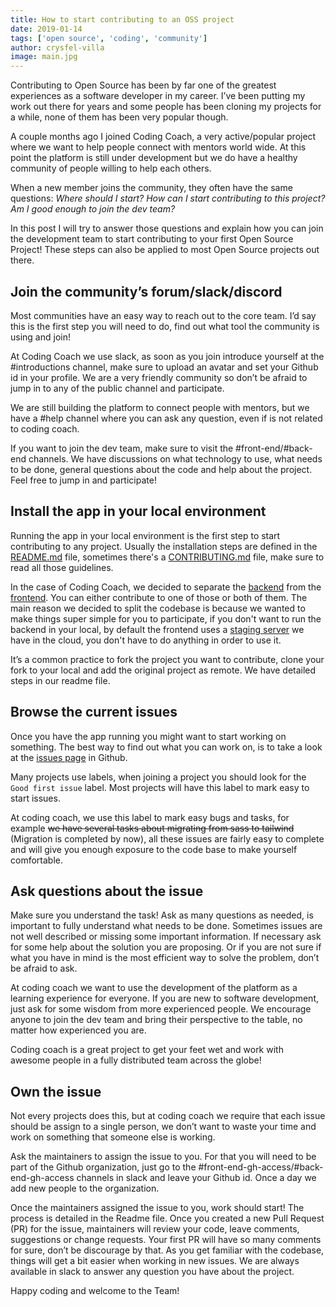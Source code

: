 ```yaml
---
title: How to start contributing to an OSS project
date: 2019-01-14
tags: ['open source', 'coding', 'community']
author: crysfel-villa
image: main.jpg
---
```

Contributing to Open Source has been by far one of the greatest experiences as a software developer in my career. I’ve been putting my work out there for years and some people has been cloning my projects for a while, none of them has been very popular though.

A couple months ago I joined Coding Coach, a very active/popular project where we want to help people connect with mentors world wide. At this point the platform is still under development but we do have a healthy community of people willing to help each others.

When a new member joins the community, they often have the same questions: *Where should I start? How can I start contributing to this project? Am I good enough to join the dev team?*

In this post I will try to answer those questions and explain how you can join the development team to start contributing to your first Open Source Project! These steps can also be applied to most Open Source projects out there.

## Join the community’s forum/slack/discord
Most communities have an easy way to reach out to the core team. I’d say this is the first step you will need to do, find out what tool the community is using and join!

At Coding Coach we use slack, as soon as you join introduce yourself at the #introductions channel, make sure to upload an avatar and set your Github id in your profile. We are a very friendly community so don’t be afraid to jump in to any of the public channel and participate.

We are still building the platform to connect people with mentors, but we have a #help channel where you can ask any question, even if is not related to coding coach.

If you want to join the dev team, make sure to visit the #front-end/#back-end channels. We have discussions on what technology to use, what needs to be done, general questions about the code and help about the project. Feel free to jump in and participate!

## Install the app in your local environment
Running the app in your local environment is the first step to start contributing to any project. Usually the installation steps are defined in the [README.md](https://github.com/Coding-Coach/coding-coach/blob/master/README.md) file, sometimes there's a [CONTRIBUTING.md](https://github.com/Coding-Coach/coding-coach/blob/master/CONTRIBUTING.md) file, make sure to read all those guidelines.

In the case of Coding Coach, we decided to separate the [backend](https://github.com/Coding-Coach/find-a-mentor-api) from the [frontend](https://github.com/Coding-Coach/find-a-mentor). You can either contribute to one of those or both of them. The main reason we decided to split the codebase is because we wanted to make things super simple for you to participate, if you don't want to run the backend in your local, by default the frontend uses a [staging server](https://api-staging.codingcoach.io/) we have in the cloud, you don't have to do anything in order to use it.

It’s a common practice to fork the project you want to contribute, clone your fork to your local and add the original project as remote. We have detailed steps in our readme file.

## Browse the current issues
Once you have the app running you might want to start working on something. The best way to find out what you can work on, is to take a look at the [issues page](https://github.com/Coding-Coach/coding-coach/issues?q=is%3Aissue+is%3Aopen+label%3A%22good+first+issue%22) in Github.

Many projects use labels, when joining a project you should look for the `Good first issue` label. Most projects will have this label to mark easy to start issues.

At coding coach, we use this label to mark easy bugs and tasks, for example ~~we have several tasks about migrating from sass to tailwind~~ (Migration is completed by now), all these issues are fairly easy to complete and will give you enough exposure to the code base to make yourself comfortable.

## Ask questions about the issue
Make sure you understand the task! Ask as many questions as needed, is important to fully understand what needs to be done. Sometimes issues are not well described or missing some important information.
If necessary ask for some help about the solution you are proposing. Or if you are not sure if what you have in mind is the most efficient way to solve the problem, don’t be afraid to ask.

At coding coach we want to use the development of the platform as a learning experience for everyone. If you are new to software development, just ask for some wisdom from more experienced people. We encourage anyone to join the dev team and bring their perspective to the table, no matter how experienced you are.

Coding coach is a great project to get your feet wet and work with awesome people in a fully distributed team across the globe!

## Own the issue
Not every projects does this, but at coding coach we require that each issue should be assign to a single person, we don’t want to waste your time and work on something that someone else is working.

Ask the maintainers to assign the issue to you. For that you will need to be part of the Github organization, just go to the #front-end-gh-access/#back-end-gh-access channels in slack and leave your Github id. Once a day we add new people to the organization.

Once the maintainers assigned the issue to you, work should start! The process is detailed in the Readme file.
Once you created a new Pull Request (PR) for the issue, maintainers will review your code, leave comments, suggestions or change requests. Your first PR will have so many comments for sure, don’t be discourage by that.
As you get familiar with the codebase, things will get a bit easier when working in new issues. We are always available in slack to answer any question you have about the project.

Happy coding and welcome to the Team!